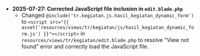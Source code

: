 - **2025-07-27: Corrected JavaScript file inclusion in `edit.blade.php`**
  - Changed `@include('tr.kegiatan.js.hasil_kegiatan_dynamic_form')` to `<script src="{{ asset('resources/views/tr/kegiatan/js/hasil_kegiatan_dynamic_form.js') }}"></script>` in `resources/views/tr/kegiatan/edit.blade.php` to resolve "View not found" error and correctly load the JavaScript file.